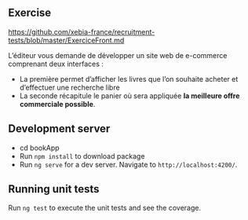 ## Exercise
https://github.com/xebia-france/recruitment-tests/blob/master/ExerciceFront.md

L’éditeur vous demande de développer un site web de e-commerce comprenant deux interfaces :
* La première permet d’afficher les livres que l’on souhaite acheter et d’effectuer une recherche libre
* La seconde récapitule le panier où sera appliquée __la meilleure offre commerciale possible__.

## Development server
* cd bookApp
* Run `npm install` to download package
* Run `ng serve` for a dev server. Navigate to `http://localhost:4200/`.

## Running unit tests

Run `ng test` to execute the unit tests and see the coverage.

